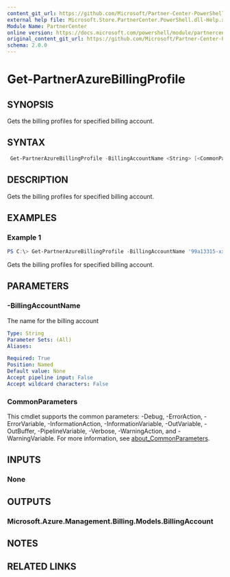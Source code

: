 ```yaml
---
content_git_url: https://github.com/Microsoft/Partner-Center-PowerShell/blob/master/docs/help/Get-PartnerAzureBillingProfile.md
external help file: Microsoft.Store.PartnerCenter.PowerShell.dll-Help.xml
Module Name: PartnerCenter
online version: https://docs.microsoft.com/powershell/module/partnercenter/Get-PartnerAzureBillingProfile
original_content_git_url: https://github.com/Microsoft/Partner-Center-PowerShell/blob/master/docs/help/Get-PartnerAzureBillingProfile.md
schema: 2.0.0
---
```


# Get-PartnerAzureBillingProfile

## SYNOPSIS
Gets the billing profiles for specified billing account.

## SYNTAX

```powershell
 Get-PartnerAzureBillingProfile -BillingAccountName <String> [<CommonParameters>]
```

## DESCRIPTION
Gets the billing profiles for specified billing account.

## EXAMPLES

### Example 1
```powershell
PS C:\> Get-PartnerAzureBillingProfile -BillingAccountName '99a13315-xxxx-xxxx-xxxx-xxxxxxxxxxxx:xxxxxxxx-xxxx-xxxx-xxxx-xxxxxxxxxxxx_xxxx-xx-xx'
```

Gets the billing profiles for specified billing account.

## PARAMETERS

### -BillingAccountName
The name for the billing account

```yaml
Type: String
Parameter Sets: (All)
Aliases:

Required: True
Position: Named
Default value: None
Accept pipeline input: False
Accept wildcard characters: False
```

### CommonParameters
This cmdlet supports the common parameters: -Debug, -ErrorAction, -ErrorVariable, -InformationAction, -InformationVariable, -OutVariable, -OutBuffer, -PipelineVariable, -Verbose, -WarningAction, and -WarningVariable. For more information, see [about_CommonParameters](http://go.microsoft.com/fwlink/?LinkID=113216).

## INPUTS

### None

## OUTPUTS

### Microsoft.Azure.Management.Billing.Models.BillingAccount

## NOTES

## RELATED LINKS
